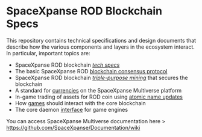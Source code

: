 # SpaceXpanse ROD Blockchain Specs 

This repository contains technical specifications and design documents that
describe how the various components and layers in the ecosystem interact.
In particular, important topics are:

* SpaceXpanse ROD blockchain [*tech specs*](specs.md)
* The basic SpaceXpanse ROD [blockchain consensus protocol](blockchain.md)
* SpaceXpanse ROD blockchain [*triple-purpose mining*](mining.md) that secures the blockchain
* A standard for [currencies](currencies.md) on the SpaceXpanse Multiverse platform
* In-game trading of assets for ROD coin using [atomic name updates](trading.md)
* How [games](games.md) should interact with the core blockchain
* The core daemon [interface](interface.md) for game engines

You can access SpaceXpanse Multiverse documentation here > https://github.com/SpaceXpanse/Documentation/wiki
   
